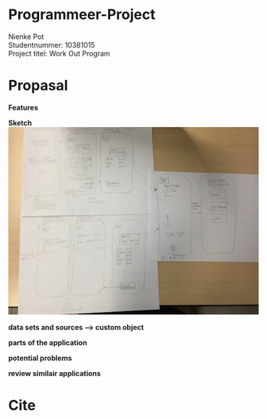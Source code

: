 # Programmeer-Project

Nienke Pot <br>
Studentnummer: 10381015  <br>
Project titel: Work Out Program

# Propasal

<b>Features<b><br>

<b>Sketch<b><br>
![doc/sketchtotal](doc/sketchtotal.png)

data sets and sources --> custom object

parts of the application

potential problems

review similair applications


# Cite

